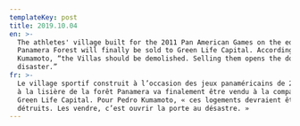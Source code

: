 ```yaml
---
templateKey: post
title: 2019.10.04
en: >-
  The athletes' village built for the 2011 Pan American Games on the edge of the
  Panamera Forest will finally be sold to Green Life Capital. According to Pedro
  Kumamoto, “the Villas should be demolished. Selling them opens the door to
  disaster.”
fr: >-
  Le village sportif construit à l’occasion des jeux panaméricains de 2011 situé
  à la lisière de la forêt Panamera va finalement être vendu à la compagnie
  Green Life Capital. Pour Pedro Kumamoto, « ces logements devraient être
  détruits. Les vendre, c’est ouvrir la porte au désastre. »
---
```


